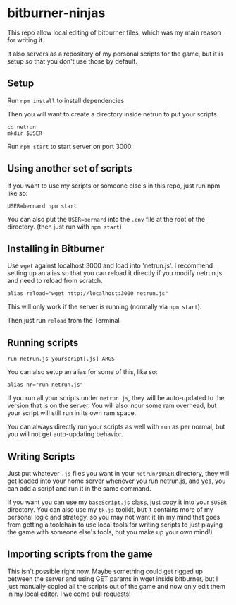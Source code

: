 # bitburner-ninjas

This repo allow local editing of bitburner files, which was my main reason for writing it.

It also servers as a repository of my personal scripts for the game, but it is
setup so that you don't use those by default.

## Setup

Run `npm install` to install dependencies

Then you will want to create a directory inside netrun to put your scripts.

    cd netrun
    mkdir $USER

Run `npm start` to start server on port 3000.

## Using another set of scripts

If you want to use my scripts or someone else's in this repo, just run npm like so:

    USER=bernard npm start

You can also put the `USER=bernard` into the `.env` file at the root of the
directory.  (then just run with `npm start`)

## Installing in Bitburner

Use `wget` against localhost:3000 and load into 'netrun.js'.  I recommend
setting up an alias so that you can reload it directly if you modify netrun.js
and need to reload from scratch.

    alias reload="wget http://localhost:3000 netrun.js"

This will only work if the server is running (normally via `npm start`).

Then just run `reload` from the Terminal

## Running scripts

    run netrun.js yourscript[.js] ARGS

You can also setup an alias for some of this, like so:

    alias nr="run netrun.js"

If you run all your scripts under `netrun.js`, they will be auto-updated to the
version that is on the server. You will also incur some ram overhead, but your
script will still run in its own ram space.

You can always directly run your scripts as well with `run` as per normal, but
you will not get auto-updating behavior.

## Writing Scripts

Just put whatever `.js` files you want in your `netrun/$USER` directory, they
will get loaded into your home server whenever you run netrun.js, and yes, you
can add a script and run it in the same command.

If you want you can use my `baseScript.js` class, just copy it into your
`$USER` directory.  You can also use my `tk.js` toolkit, but it contains more
of my personal logic and strategy, so you may not want it (in my mind that goes
from getting a toolchain to use local tools for writing scripts to just playing
the game with someone else's tools, but you make up your own mind!)

## Importing scripts from the game

This isn't possible right now.  Maybe something could get rigged up between the
server and using GET params in wget inside bitburner, but I just manually
copied all the scripts out of the game and now only edit them in my local
editor.  I welcome pull requests!
